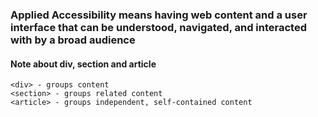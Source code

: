 ### Applied Accessibility means having web content and a user interface that can be understood, navigated, and interacted with by a broad audience
#### Note about div, section and article
```
<div> - groups content
<section> - groups related content
<article> - groups independent, self-contained content
```
